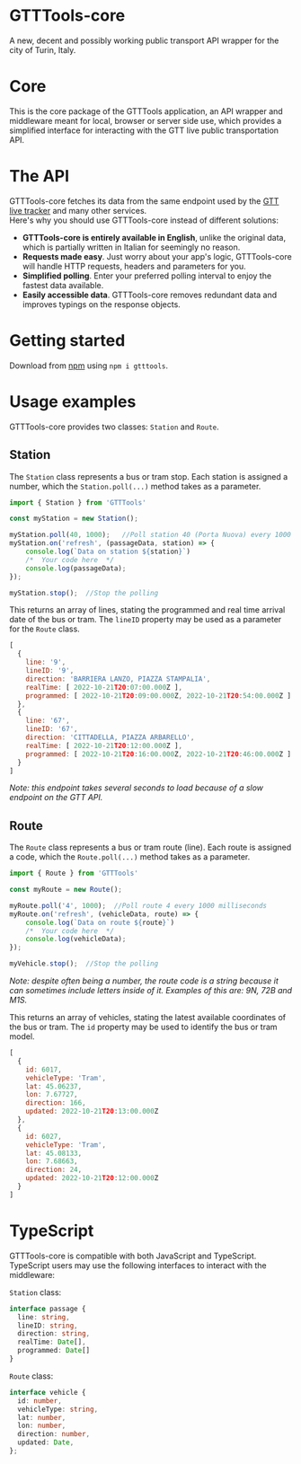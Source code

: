 # GTTTools-core
A new, decent and possibly working public transport API wrapper for the city of Turin, Italy.

# Core
This is the core package of the GTTTools application, an API wrapper and middleware meant for local, browser or server side use, which provides a simplified interface for interacting with the GTT live public transportation API.

# The API
GTTTools-core fetches its data from the same endpoint used by the [GTT live tracker](https://www.gtt.to.it/cms/en/percorari/urbano) and many other services.  
Here's why you should use GTTTools-core instead of different solutions:
* **GTTTools-core is entirely available in English**, unlike the original data, which is partially written in Italian for seemingly no reason.
* **Requests made easy**. Just worry about your app's logic, GTTTools-core will handle HTTP requests, headers and parameters for you.
* **Simplified polling**. Enter your preferred polling interval to enjoy the fastest data available.
* **Easily accessible data**. GTTTools-core removes redundant data and improves typings on the response objects.

# Getting started
Download from [npm](https://www.npmjs.com/package/gtttools) using `npm i gtttools`.

# Usage examples
GTTTools-core provides two classes: `Station` and `Route`. 
## Station
The `Station` class represents a bus or tram stop. Each station is assigned a number, which the `Station.poll(...)` method takes as a parameter. 

```js
import { Station } from 'GTTTools'

const myStation = new Station();

myStation.poll(40, 1000);   //Poll station 40 (Porta Nuova) every 1000 milliseconds
myStation.on('refresh', (passageData, station) => {
    console.log(`Data on station ${station}`)
    /*  Your code here  */
    console.log(passageData);
});

myStation.stop();  //Stop the polling 

```
This returns an array of lines, stating the programmed and real time arrival date of the bus or tram. The `lineID` property may be used as a parameter for the `Route` class.
```js
[  
  {
    line: '9',
    lineID: '9',
    direction: 'BARRIERA LANZO, PIAZZA STAMPALIA',
    realTime: [ 2022-10-21T20:07:00.000Z ],
    programmed: [ 2022-10-21T20:09:00.000Z, 2022-10-21T20:54:00.000Z ]
  },
  {
    line: '67',
    lineID: '67',
    direction: 'CITTADELLA, PIAZZA ARBARELLO',
    realTime: [ 2022-10-21T20:12:00.000Z ],
    programmed: [ 2022-10-21T20:16:00.000Z, 2022-10-21T20:46:00.000Z ]
  }
]
```

*Note: this endpoint takes several seconds to load because of a slow endpoint on the GTT API.*

## Route
The `Route` class represents a bus or tram route (line). Each route is assigned a code, which the `Route.poll(...)` method takes as a parameter. 
```js
import { Route } from 'GTTTools'

const myRoute = new Route();

myRoute.poll('4', 1000);  //Poll route 4 every 1000 milliseconds
myRoute.on('refresh', (vehicleData, route) => {    
    console.log(`Data on route ${route}`)
    /*  Your code here  */
    console.log(vehicleData);
});

myVehicle.stop();  //Stop the polling
```

*Note: despite often being a number, the route code is a string because it can sometimes include letters inside of it. Examples of this are: 9N, 72B and M1S.*

This returns an array of vehicles, stating the latest available coordinates of the bus or tram. The `id` property may be used to identify the bus or tram model.

```js
[
  {
    id: 6017,
    vehicleType: 'Tram',
    lat: 45.06237,
    lon: 7.67727,
    direction: 166,
    updated: 2022-10-21T20:13:00.000Z
  },
  {
    id: 6027,
    vehicleType: 'Tram',
    lat: 45.08133,
    lon: 7.68663,
    direction: 24,
    updated: 2022-10-21T20:12:00.000Z
  }
]
```

# TypeScript
GTTTools-core is compatible with both JavaScript and TypeScript. TypeScript users may use the following interfaces to interact with the middleware:

`Station` class:
```ts
interface passage {
  line: string,
  lineID: string,
  direction: string,
  realTime: Date[],
  programmed: Date[]
}
```

`Route` class:
```ts
interface vehicle {
  id: number,
  vehicleType: string,
  lat: number,
  lon: number,
  direction: number,
  updated: Date,
};
```